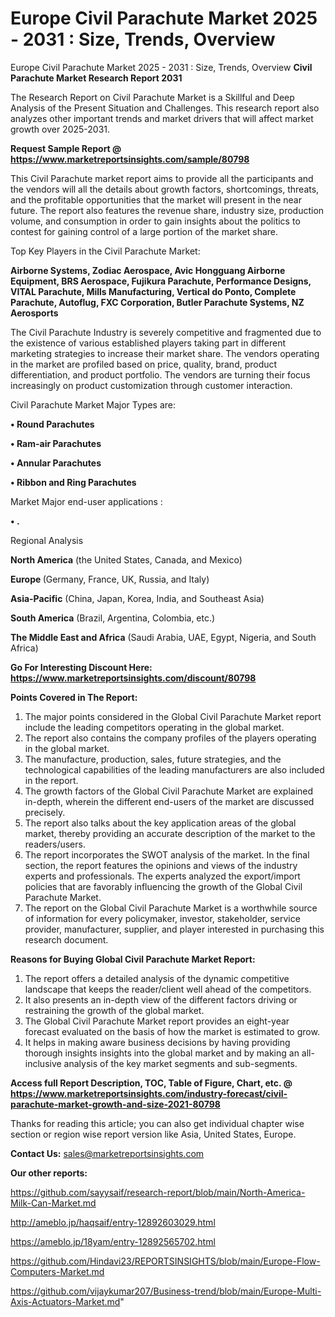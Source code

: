 # Europe Civil Parachute Market 2025 - 2031 : Size, Trends, Overview
Europe Civil Parachute Market 2025 - 2031 : Size, Trends, Overview
<strong>Civil Parachute Market Research Report 2031</strong>

The Research Report on Civil Parachute Market is a Skillful and Deep Analysis of the Present Situation and Challenges. This research report also analyzes other important trends and market drivers that will affect market growth over 2025-2031.

<strong>Request Sample Report @ <a href=https://www.marketreportsinsights.com/sample/80798>https://www.marketreportsinsights.com/sample/80798</a></strong>

This Civil Parachute market report aims to provide all the participants and the vendors will all the details about growth factors, shortcomings, threats, and the profitable opportunities that the market will present in the near future. The report also features the revenue share, industry size, production volume, and consumption in order to gain insights about the politics to contest for gaining control of a large portion of the market share.

Top Key Players in the Civil Parachute Market:

<strong>Airborne Systems, Zodiac Aerospace, Avic Hongguang Airborne Equipment, BRS Aerospace, Fujikura Parachute, Performance Designs, VITAL Parachute, Mills Manufacturing, Vertical do Ponto, Complete Parachute, Autoflug, FXC Corporation, Butler Parachute Systems, NZ Aerosports</strong>

The Civil Parachute Industry is severely competitive and fragmented due to the existence of various established players taking part in different marketing strategies to increase their market share. The vendors operating in the market are profiled based on price, quality, brand, product differentiation, and product portfolio. The vendors are turning their focus increasingly on product customization through customer interaction.

Civil Parachute Market Major Types are:

<strong>• Round Parachutes

• Ram-air Parachutes

• Annular Parachutes

• Ribbon and Ring Parachutes</strong>

Market Major end-user applications :

<strong>• .</strong>

Regional Analysis

</u><strong><b>North America</b></strong> (the United States, Canada, and Mexico)

<strong><b>Europe </b></strong>(Germany, France, UK, Russia, and Italy)

<strong><b>Asia-Pacific</b></strong> (China, Japan, Korea, India, and Southeast Asia)

<strong><b>South America</b></strong> (Brazil, Argentina, Colombia, etc.)

<strong><b>The Middle East and Africa</b></strong> (Saudi Arabia, UAE, Egypt, Nigeria, and South Africa)

<strong>Go For Interesting Discount Here: <a href=https://www.marketreportsinsights.com/discount/80798>https://www.marketreportsinsights.com/discount/80798</a></strong>

<strong>Points Covered in The Report:</strong>
<ol>
  <li>The major points considered in the Global Civil Parachute Market report include the leading competitors operating in the global market.</li>
  <li>The report also contains the company profiles of the players operating in the global market.</li>
  <li>The manufacture, production, sales, future strategies, and the technological capabilities of the leading manufacturers are also included in the report.</li>
  <li>The growth factors of the Global Civil Parachute Market are explained in-depth, wherein the different end-users of the market are discussed precisely.</li>
  <li>The report also talks about the key application areas of the global market, thereby providing an accurate description of the market to the readers/users.</li>
  <li>The report incorporates the SWOT analysis of the market. In the final section, the report features the opinions and views of the industry experts and professionals. The experts analyzed the export/import policies that are favorably influencing the growth of the Global Civil Parachute Market.</li>
  <li>The report on the Global Civil Parachute Market is a worthwhile source of information for every policymaker, investor, stakeholder, service provider, manufacturer, supplier, and player interested in purchasing this research document.</li>
</ol>
<strong>Reasons for Buying Global Civil Parachute Market Report:</strong>

<ol>
  <li>The report offers a detailed analysis of the dynamic competitive landscape that keeps the reader/client well ahead of the competitors.</li>
  <li>It also presents an in-depth view of the different factors driving or restraining the growth of the global market.</li>
  <li>The Global Civil Parachute Market report provides an eight-year forecast evaluated on the basis of how the market is estimated to grow.</li>
  <li>It helps in making aware business decisions by having providing thorough insights insights into the global market and by making an all-inclusive analysis of the key market segments and sub-segments.</li>
</ol>
<strong>Access full Report Description, TOC, Table of Figure, Chart, etc. @ <a href=https://www.marketreportsinsights.com/industry-forecast/civil-parachute-market-growth-and-size-2021-80798>https://www.marketreportsinsights.com/industry-forecast/civil-parachute-market-growth-and-size-2021-80798</a></strong>


Thanks for reading this article; you can also get individual chapter wise section or region wise report version like Asia, United States, Europe.

<strong>Contact Us:</strong>
sales@marketreportsinsights.com

<strong>Our other reports:</strong>

<a href=https://github.com/sayysaif/research-report/blob/main/North-America-Milk-Can-Market.md>https://github.com/sayysaif/research-report/blob/main/North-America-Milk-Can-Market.md</a>

<a href=http://ameblo.jp/haqsaif/entry-12892603029.html>http://ameblo.jp/haqsaif/entry-12892603029.html</a>

<a href=https://ameblo.jp/18yam/entry-12892565702.html>https://ameblo.jp/18yam/entry-12892565702.html</a>

<a href=https://github.com/Hindavi23/REPORTSINSIGHTS/blob/main/Europe-Flow-Computers-Market.md>https://github.com/Hindavi23/REPORTSINSIGHTS/blob/main/Europe-Flow-Computers-Market.md</a>

<a href=https://github.com/vijaykumar207/Business-trend/blob/main/Europe-Multi-Axis-Actuators-Market.md>https://github.com/vijaykumar207/Business-trend/blob/main/Europe-Multi-Axis-Actuators-Market.md</a>"
